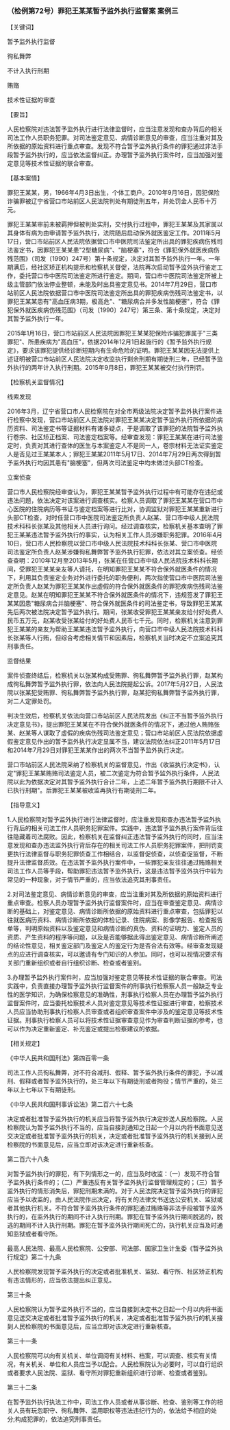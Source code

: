 ### （检例第72号）罪犯王某某暂予监外执行监督案 案例三

【关键词】

暂予监外执行监督

徇私舞弊

不计入执行刑期

贿赂

技术性证据的审查

【要旨】

人民检察院对违法暂予监外执行进行法律监督时，应当注意发现和查办背后的相关司法工作人员职务犯罪。对司法鉴定意见、病情诊断意见的审查，应当注重对其及所依据的原始资料进行重点审查。发现不符合暂予监外执行条件的罪犯通过非法手段暂予监外执行的，应当依法监督纠正。办理暂予监外执行案件时，应当加强对鉴定意见等技术性证据的联合审查。

【基本案情】

罪犯王某某，男，1966年4月3日出生，个体工商户。2010年9月16日，因犯保险诈骗罪被辽宁省营口市站前区人民法院判处有期徒刑五年，并处罚金人民币十万元。

罪犯王某某审前未被羁押但被判处实刑，交付执行过程中，罪犯王某某及其家属以其身体有病为由申请暂予监外执行，法院随后启动保外就医鉴定工作。2011年5月17日，营口市站前区人民法院依据营口市中医院司法鉴定所出具的罪犯疾病伤残司法鉴定书，因罪犯王某某患"2型糖尿病"、"脑梗塞"，符合《罪犯保外就医疾病伤残范围》（司发〔1990〕247号）第十条规定，决定对其暂予监外执行一年。一年期满后，经社区矫正机构提示和检察机关督促，法院再次启动暂予监外执行鉴定工作，委托营口市中医院司法鉴定所进行鉴定。期间，营口市中医院司法鉴定所被上级主管部门依法停业整顿，未能及时出具鉴定意见书。2014年7月29日，营口市站前区人民法院依据营口市中医院司法鉴定所出具的罪犯疾病伤残司法鉴定书，以罪犯王某某患有"高血压病3期，极高危"、"糖尿病合并多发性脑梗塞"，符合《罪犯保外就医疾病伤残范围》（司发〔1990〕247号）第三条、第十条规定，决定对其暂予监外执行一年。

2015年1月16日，营口市站前区人民法院因罪犯王某某犯保险诈骗犯罪属于"三类罪犯"、所患疾病为"高血压"，依据2014年12月1日起施行的《暂予监外执行规定》，要求该罪犯提供经诊断短期内有生命危险的证明。罪犯王某某因无法提供上述证明被营口市站前区人民法院决定收监执行剩余刑期有期徒刑三年，已经暂予监外执行的两年计入执行刑期。2015年9月8日，罪犯王某某被交付执行刑罚。

【检察机关监督情况】

线索发现

2016年3月，辽宁省营口市人民检察院在对全市两级法院决定暂予监外执行案件进行检察中发现，营口市站前区人民法院对罪犯王某某决定暂予监外执行所依据的病历资料、司法鉴定书等证据材料有诸多疑点，于是调取了该罪犯的法院暂予监外执行卷宗、社区矫正档案、司法鉴定档案等。经审查发现：罪犯王某某在进行司法鉴定时，负责对其进行查体的医生与本案鉴定人不是同一人，卷宗材料无法证实鉴定人是否见过王某某本人；罪犯王某某2011年5月17日、2014年7月29日两次得到暂予监外执行均因其患有"脑梗塞"，但两次司法鉴定中均未做过头部CT检查。

立案侦查

营口市人民检察院经审查认为，罪犯王某某暂予监外执行过程中有可能存在违纪或违法问题，依法决定对该案进行调查核实。检察人员调取了罪犯王某某在营口市中心医院的住院病历等书证与鉴定档案等进行比对，协调监狱对罪犯王某某重新进行头部CT检查，对时任营口市中医院司法鉴定所负责人赵某、营口市中级人民法院技术科科长张某及其他相关人员进行询问。经过调查核实，检察机关基本查明了罪犯王某某违法暂予监外执行的事实，认为相关工作人员涉嫌职务犯罪。2016年4月10日，营口市人民检察院以营口市中级人民法院技术科科长张某、营口市中医院司法鉴定所负责人赵某涉嫌徇私舞弊暂予监外执行犯罪，依法对其立案侦查。经侦查查明：2010年12月至2013年5月，张某在任营口市中级人民法院技术科科长期间，受罪犯王某某亲友等人请托，在明知罪犯王某某不符合保外就医条件的情况下，利用其负责鉴定业务对外进行委托的职务便利，两次指使营口市中医院司法鉴定所负责人赵某为罪犯王某某作出虚假的符合保外就医条件的罪犯疾病伤残司法鉴定意见。赵某在明知罪犯王某某不符合保外就医条件的情况下，违规签发了罪犯王某某因患"糖尿病合并脑梗塞"、符合保外就医条件的司法鉴定书，导致罪犯王某某先后两次被法院决定暂予监外执行。期间，张某收受罪犯王某某亲友给付好处费人民币五万元，赵某收受张某给付的好处费人民币七千元。同时，检察机关注意到罪犯王某某的亲友为帮助王某某违法暂予监外执行，向营口市中级人民法院技术科科长张某等人行贿，但综合考虑相关情节和因素后，检察机关当时决定不立案追究其刑事责任。

监督结果

案件侦查终结后，检察机关以张某构成受贿罪、徇私舞弊暂予监外执行罪，赵某构成徇私舞弊暂予监外执行罪，依法向人民法院提起公诉。2017年5月27日，人民法院以张某犯受贿罪、徇私舞弊暂予监外执行罪，赵某犯徇私舞弊暂予监外执行罪，对二人定罪处罚。

判决生效后，检察机关依法向营口市站前区人民法院发出《纠正不当暂予监外执行决定意见书》，提出罪犯王某某在不符合保外就医条件的情况下，通过他人贿赂张某、赵某等人谋取了虚假的疾病伤残司法鉴定意见；营口市站前区人民法院依据虚假鉴定意见作出的暂予监外执行决定显属不当，建议法院依法纠正2011年5月17日和2014年7月29日对罪犯王某某作出的两次不当暂予监外执行决定。

营口市站前区人民法院采纳了检察机关的监督意见，作出《收监执行决定书》，认定"罪犯王某某贿赂司法鉴定人员，被二次鉴定为符合暂予监外执行条件，人民法院以此为依据决定对其暂予监外执行合计二年，上述二年暂予监外执行期限不计入已执行刑期"。后罪犯王某某被收监再执行有期徒刑二年。

【指导意义】

1.人民检察院对暂予监外执行进行法律监督时，应注重发现和查办违法暂予监外执行背后的相关司法工作人员职务犯罪案件。实践中，违法暂予监外执行案件背后往往隐藏着司法腐败。因此，检察机关在监督纠正违法暂予监外执行的同时，应当注意发现和查办违法监外执行背后存在的相关司法工作人员职务犯罪案件，把刑罚变更执行法律监督与职务犯罪侦查工作相结合，以监督促侦查，以侦查促监督，不断提升法律监督质效。在违法暂予监外执行案件中，一些罪犯亲友往往通过贿赂相关司法工作人员等手段，帮助罪犯违法暂予监外执行，这是违法暂予监外执行中较为常见的一种现象，对于情节严重的，应当依法追究其刑事责任。

2.对司法鉴定意见、病情诊断意见的审查，应当注重对其及所依据的原始资料进行重点审查。检察人员办理暂予监外执行监督案件时，应当在审查鉴定意见、病情诊断的基础上，对鉴定意见、病情诊断所依据的原始资料进行重点审查，包括罪犯以往就医病历资料、病情诊断所依据的体检记录、住院病案、影像学报告、检查报告单等，判明原始资料以及鉴定意见和病情诊断的真伪、资料的证明力、鉴定人员的资质、产生资料的程序等问题，以及是否能够据此得出鉴定意见、病情诊断所阐述的结论性意见，相关鉴定部门及鉴定人的鉴定行为是否合法有效等。经审查发现疑点的应进行调查核实，可以邀请有专门知识的人参加。同时，也可以视情况要求有关部门重新组织或者自行组织诊断、检查或者鉴别。

3.办理暂予监外执行案件时，应当加强对鉴定意见等技术性证据的联合审查。司法实践中，负责直接办理暂予监外执行监督案件的刑事执行检察察人员一般缺乏专业性的医学知识，为确保检察意见的准确性，刑事执行检察人员在办理暂予监外执行监督案件时，应当委托检察技术人员对鉴定意见等技术性证据进行审查，检察技术人员应当协助刑事执行检察人员审查或者组织审查案件中涉及的鉴定意见等技术性证据。刑事执行检察人员可以将技术性证据审查意见作为审查判断证据的参考，也可以作为决定重新鉴定、补充鉴定或提出检察建议的依据。

【相关规定】

《中华人民共和国刑法》第四百零一条

司法工作人员徇私舞弊，对不符合减刑、假释、暂予监外执行条件的罪犯，予以减刑、假释或者暂予监外执行的，处三年以下有期徒刑或者拘役；情节严重的，处三年以上七年以下有期徒刑。

《中华人民共和国刑事诉讼法》第二百六十七条

决定或者批准暂予监外执行的机关应当将暂予监外执行决定抄送人民检察院。人民检察院认为暂予监外执行不当的，应当自接到通知之日起一个月以内将书面意见送交决定或者批准暂予监外执行的机关，决定或者批准暂予监外执行的机关接到人民检察院的书面意见后，应当立即对该决定进行重新核查。

第二百六十八条

对暂予监外执行的罪犯，有下列情形之一的，应当及时收监：（一）发现不符合暂予监外执行条件的；（二）严重违反有关暂予监外执行监督管理规定的；（三）暂予监外执行的情形消失后，罪犯刑期未满的。对于人民法院决定暂予监外执行的罪犯应当予以收监的，由人民法院作出决定，将有关的法律文书送达公安机关、监狱或者其他执行机关。不符合暂予监外执行条件的罪犯通过贿赂等非法手段被暂予监外执行的，在监外执行的期间不计入执行刑期。罪犯在暂予监外执行期间脱逃的，脱逃的期间不计入执行刑期。罪犯在暂予监外执行期间死亡的，执行机关应当及时通知监狱或者看守所。

最高人民法院、最高人民检察院、公安部、司法部、国家卫生计生委《暂予监外执行规定》第二十九条

人民检察院发现暂予监外执行的决定或者批准机关、监狱、看守所、社区矫正机构有违法情形的，应当依法提出纠正意见。

第三十条

人民检察院认为暂予监外执行不当的，应当自接到决定书之日起一个月以内将书面意见送交决定或者批准暂予监外执行的机关，决定或者批准暂予监外执行的机关接到人民检察院的书面意见后，应当立即对该决定进行重新核查。

第三十一条

人民检察院可以向有关机关、单位调阅有关材料、档案，可以调查、核实有关情况，有关机关、单位和人员应当予以配合。人民检察院认为必要时，可以自行组织或者要求人民法院、监狱、看守所对罪犯重新组织进行诊断、检查或者鉴别。

第三十二条

在暂予监外执行执法工作中，司法工作人员或者从事诊断、检查、鉴别等工作的相关人员有玩忽职守、徇私舞弊、滥用职权等违法违纪行为的，依法给予相应的处分;构成犯罪的，依法追究刑事责任。
